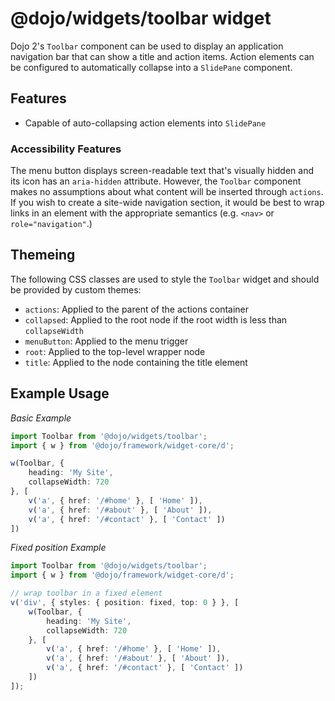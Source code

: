# @dojo/widgets/toolbar widget

Dojo 2's `Toolbar` component can be used to display an application navigation bar that can show a title and action items. Action elements can be configured to automatically collapse into a `SlidePane` component.

## Features

- Capable of auto-collapsing action elements into `SlidePane`

### Accessibility Features

The menu button displays screen-readable text that's visually hidden and its icon has an `aria-hidden` attribute. However, the `Toolbar` component makes no assumptions about what content will be inserted through `actions`. If you wish to create a site-wide navigation section, it would be best to wrap links in an element with the appropriate semantics (e.g. `<nav>` or `role="navigation"`.)

## Themeing

The following CSS classes are used to style the `Toolbar` widget and should be provided by custom themes:

- `actions`: Applied to the parent of the actions container
- `collapsed`: Applied to the root node if the root width is less than `collapseWidth`
- `menuButton`: Applied to the menu trigger
- `root`: Applied to the top-level wrapper node
- `title`: Applied to the node containing the title element

## Example Usage

*Basic Example*
```typescript
import Toolbar from '@dojo/widgets/toolbar';
import { w } from '@dojo/framework/widget-core/d';

w(Toolbar, {
	heading: 'My Site',
	collapseWidth: 720
}, [
	v('a', { href: '/#home' }, [ 'Home' ]),
	v('a', { href: '/#about' }, [ 'About' ]),
	v('a', { href: '/#contact' }, [ 'Contact' ])
])
```

*Fixed position Example*
```typescript
import Toolbar from '@dojo/widgets/toolbar';
import { w } from '@dojo/framework/widget-core/d';

// wrap toolbar in a fixed element
v('div', { styles: { position: fixed, top: 0 } }, [
	w(Toolbar, {
		heading: 'My Site',
		collapseWidth: 720
	}, [
		v('a', { href: '/#home' }, [ 'Home' ]),
		v('a', { href: '/#about' }, [ 'About' ]),
		v('a', { href: '/#contact' }, [ 'Contact' ])
	])
]);

```
